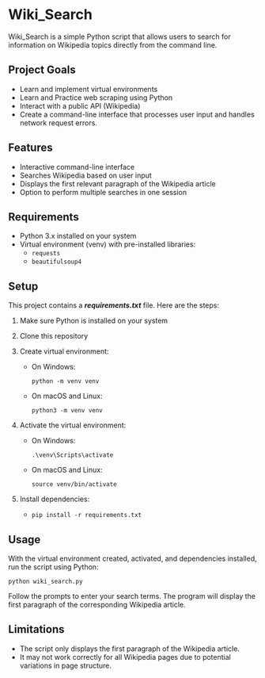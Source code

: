 # Wiki_Search

Wiki_Search is a simple Python script that allows users to search for information on Wikipedia topics directly from the command line.

## Project Goals

- Learn and implement virtual environments
- Learn and Practice web scraping using Python
- Interact with a public API (Wikipedia)
- Create a command-line interface that processes user input and handles network request errors.

## Features

- Interactive command-line interface
- Searches Wikipedia based on user input
- Displays the first relevant paragraph of the Wikipedia article
- Option to perform multiple searches in one session

## Requirements

- Python 3.x installed on your system
- Virtual environment (venv) with pre-installed libraries:
  - `requests`
  - `beautifulsoup4`

## Setup

This project contains a **_requirements.txt_** file. Here are the steps:

1. Make sure Python is installed on your system

2. Clone this repository

3. Create virtual environment:

   - On Windows:
     ```
     python -m venv venv
     ```
   - On macOS and Linux:
     ```
     python3 -m venv venv
     ```

4. Activate the virtual environment:

   - On Windows:
     ```
     .\venv\Scripts\activate
     ```
   - On macOS and Linux:
     ```
     source venv/bin/activate
     ```

5. Install dependencies:

   - ```
     pip install -r requirements.txt
     ```

## Usage

With the virtual environment created, activated, and dependencies installed, run the script using Python:

```
python wiki_search.py
```

Follow the prompts to enter your search terms. The program will display the first paragraph of the corresponding Wikipedia article.

## Limitations

- The script only displays the first paragraph of the Wikipedia article.
- It may not work correctly for all Wikipedia pages due to potential variations in page structure.
